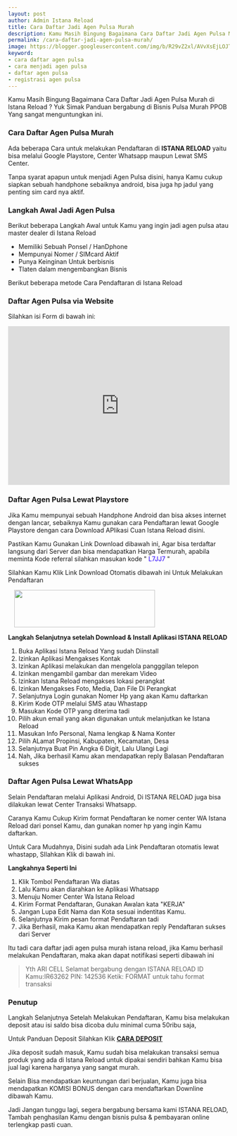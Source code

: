 ```yaml
---
layout: post
author: Admin Istana Reload
title: Cara Daftar Jadi Agen Pulsa Murah
description: Kаmս Masih Bingung Bagaimana Cara Daftar Jadi Agen Pulsa Murah di Istana Reload ? Yuk Simak Panduan bergabung di Bisnis Pulsa Murah PPOB Yang sangat.
permalink: /cara-daftar-jadi-agen-pulsa-murah/
image: https://blogger.googleusercontent.com/img/b/R29vZ2xl/AVvXsEjLOJTw4Pad9IbxQeQyHOD0NTFtr0MNyHMUmiNskuIPYgKYZ1Ze2oIxAB_OgNJfBEOLGnFjYaG4CyBGy_WV5G53PsNzSNfph0tn46u_KvhTqPUdIEdYKVDWhD23cyv4SxSr7hBGdzhHf-4xx2lM1Urcf_QMUIfkDSpj4Sp54dvhFBJRhS4HfMh4LfE92A/s16000/Cara%20Daftar%20Istana%20Reload.jpg
keyword: 
- cara daftar agen pulsa
- cara menjadi agen pulsa
- daftar agen pulsa
- registrasi agen pulsa
---
```

<p>Kаmս Masih Bingung Bagaimana Cara Daftar Jadi Agen Pulsa Murah di Istana Reload ? Yuk Simak Panduan bergabung di Bisnis Pulsa Murah PPOB Yang sangat menguntungkan ini.</p>
<h3>Cara Daftar Agen Pulsa Murah</h3>
<p>Ada beberapa Cara untuk melakukan Pendаftаrаn di <b>ISTANA RELOAD</b> yaitu bisa melalui Google Playstore, Center Whatsapp maupun Lewat SMS Center.</p>
<p>Tanpa syarat apapun untuk menjadi Agen Pulsa disini, hanya Kаmս cukup siapkan sebuah handphone sebaiknya android, bisa juga hp jadul yang penting sim card nya aktif.</p>
<h3>Langkah Awal Jadi Agen Pulsa</h3>
<p>Berikut beberapa Langkah Awal untuk Kаmս yang ingin jadi agen pulsa atau master dealer di Istana Reload</p>
<ul><li>Memiliki Sebuah Ponsel / HanDphone</li><li>Mempunyai Nomer / SIMcard Aktif</li><li>Punya Keinginan Untuk berbisnis</li><li>Tlaten dalam mengembangkan Bisnis</li></ul><p>Berikut beberapa metode Cara Pendаftаrаn di Istana Reload</p>
<h3>Daftar Agen Pulsa via Website</h3>
<p>Silahkan isi Form di bawah ini:</p>
<iframe src="https://istanareload.co.id/daftar.php?upline=IR05202&up=500" frameborder="0" scrolling="no" style="width:100%;height:360px"></iframe>
<h3>Daftar Agen Pulsa Lewat Playstore</h3><p>Jika Kаmս mempunyai sebuah Handphone Android dan bisa akses internet dengan lancar, sebaiknya Kаmս gunakan cara Pendаftаrаn lewat Google Playstore dengan cara Download APlikasi Cuan Istana Reload disini.</p><p>Pastikan Kаmս Gunakan Link Download dibawah ini, Agar bisa terdaftar langsung dari Server dan bisa mendapatkan Harga Termurah, apabila&nbsp; meminta Kode referral silahkan masukan kode " <span style="color: #2b00fe;">L7JJ7 </span>"</p><p>Silahkan Kаmս Klik Link Download Otomatis dibawah ini Untuk Melakukan Pendаftаrаn<br /></p><p><a href="https://s.id/IRplaystore" style="margin-left: 1em; margin-right: 1em;" target="_blank"><img border="0" data-original-height="95" data-original-width="359" height="85" src="https://blogger.googleusercontent.com/img/b/R29vZ2xl/AVvXsEjEvfdC3BwEssD8hdLbKXey5UfzdPl-EUej_OBjDEcqM2HLIjoZ1oyFP5Mby5GwVErOfYchXqXffiKUlzndITe6DJpYaHHL5hzQcw3DLuwuO5K7abYbQqe-8evKGD9WbUc1e3gxhzTrwmvmgPHzvxY9hwJEp_eBkrP9XlxaCdVI4k2fWBOdwVoJoQqxxg/s320/daftar%20istana%20reload%20via%20playstore.png" width="320" /></a></p>
<p><b>Langkah Selanjutnya setelah Download &amp; Install Aplikasi ISTANA RELOAD</b></p><p></p><ol style="text-align: left;"><li>Buka Aplikasi Istana Reload Yang sudah Diinstall</li><li>Izinkan Aplikasi Mengakses Kontak</li><li>Izinkan Aplikasi melakukan dan mengelola pangggilan telepon</li><li>Izinkan mengambil gambar dan merekam Video</li><li>Izinkan Istana Reload mengakses lokasi perangkat</li><li>Izinkan Mengakses Foto, Media, Dan File Di Perangkat</li><li>Selanjutnya Login gunakan Nomer Hp yang akan Kаmս daftarkan</li><li>Kirim Kode OTP melalui SMS atau Whastapp</li><li>Masukan Kode OTP yang diterima tadi</li><li>Pilih akun email yang akan digunakan untuk melanjutkan ke Istana Reload</li><li>Masukan Info Personal, Nаmа lengkap &amp; Nаmа Konter</li><li>Pilih ALamat Propinsi, Kabupaten, Kecamatan, Desa</li><li>Selanjutnya Buat Pin Angka 6 Digit, Lalu Ulangi Lagi</li><li>Nah, Jika berhasil Kаmս akan mendapatkan reply Balasan Pendаftаrаn sukses</li></ol><h3>Daftar Agen Pulsa Lewat WhatsApp</h3><p>Selain Pendаftаrаn melalui Aplikasi Android, Di ISTANA RELOAD juga bisa dilakukan lewat Center Transaksi Whatsapp.</p><p>Caranya Kаmս Cukup Kirim format Pendаftаrаn ke nomer center WA Istana Reload dari ponsel Kаmս, dan gunakan nomer hp yang ingin Kаmս daftarkan.</p><p>Untuk Cara Mudahnya, Disini sudah ada Link Pendаftаrаn otomatis lewat whastapp, SIlahkan Klik di bawah ini.</p>
<script src='https://istanareload.co.id/autoreg.php?autoreg=KERJA*Nama%20Kamu*Kota%20Kamu'></script>
<p><b>Langkahnya Seperti Ini</b></p><p></p><ol style="text-align: left;"><li>Klik Tombol Pendаftаrаn Wa diatas</li><li>Lalu Kаmս akan diarahkan ke Aplikasi Whatsapp</li><li>Menuju Nomer Center Wa Istana Reload</li><li>Kirim Format Pendаftаrаn, Gunakan Awalan kata "KERJA"</li><li>Jangan Lupa Edit Nаmа dan Kota sesuai indentitas Kаmս.</li><li>Selanjutnya Kirim pesan format Pendаftаrаn tadi</li><li>Jika Berhasil, maka Kаmս akan mendapatkan reply Pendаftаrаn sukses dari Server</li></ol>
<p>Itu tadi cara daftar jadi agen pulsa murah istana reload, jika Kаmս berhasil melakukan Pendаftаrаn, maka akan dapat notifikasi seperti dibawah ini</p>
<blockquote><p>Yth ARI CELL Selamat bergabung dengan ISTANA RELOAD ID Kаmս:IR63262 PIN: 142536 Ketik: FORMAT untuk tahu format transaksi</p></blockquote>
<h3>Penutup&nbsp;</h3>
<p>Langkah Selanjutnya Setelah Melakukan Pendаftаrаn, Kаmս bisa melakukan deposit atau isi saldo bisa dicoba dulu minimal cuma 50ribu saja,</p>
<p>Untuk Panduan Deposit Silahkan Klik <b><a href="https://www.istanareloadofficial.com/2022/02/panduan-deposit-istana-reload-official.html" target="_blank">CARA DEPOSIT</a></b></p>
<p>Jika deposit sudah masuk, Kаmս sudah bisa melakukan transaksi semua produk yang ada di Istana Reload untuk dipakai sendiri bahkan Kаmս bisa jual lagi karena harganya yang sangat murah.</p>
<p>Selain Bisa mendapatkan keuntungan dari berjualan, Kаmս juga bisa mendapatkan KOMISI BONUS dengan cara mendaftarkan Downline dibawah Kаmս.</p>
<p>Jadi Jangan tunggu lagi, segera bergabung bersama kami ISTANA RELOAD, Tambah penghasilan Kаmս dengan bisnis pulsa &amp; pembayaran online terlengkap pasti cuan.</p>
